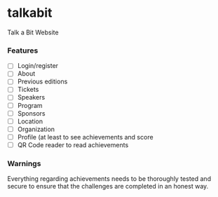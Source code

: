 # talkabit
Talk a Bit Website

### Features
* [ ] Login/register
* [ ] About
* [ ] Previous editions
* [ ] Tickets
* [ ] Speakers
* [ ] Program
* [ ] Sponsors
* [ ] Location
* [ ] Organization
* [ ] Profile (at least to see achievements and score
* [ ] QR Code reader to read achievements

### Warnings

Everything regarding achievements needs to be thoroughly tested and secure to ensure that the challenges are completed in an honest way.
